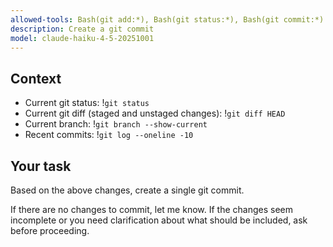 ```yaml
---
allowed-tools: Bash(git add:*), Bash(git status:*), Bash(git commit:*)
description: Create a git commit
model: claude-haiku-4-5-20251001
---
```


## Context

- Current git status: !`git status`
- Current git diff (staged and unstaged changes): !`git diff HEAD`
- Current branch: !`git branch --show-current`
- Recent commits: !`git log --oneline -10`

## Your task

Based on the above changes, create a single git commit.

If there are no changes to commit, let me know. If the changes seem incomplete or you need clarification about what should be included, ask before proceeding.
